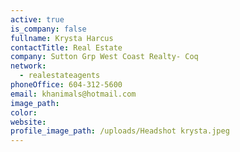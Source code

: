 ```yaml
---
active: true
is_company: false
fullname: Krysta Harcus
contactTitle: Real Estate
company: Sutton Grp West Coast Realty- Coq
network:
  - realestateagents
phoneOffice: 604-312-5600
email: khanimals@hotmail.com
image_path:
color:
website:
profile_image_path: /uploads/Headshot krysta.jpeg
---
```

